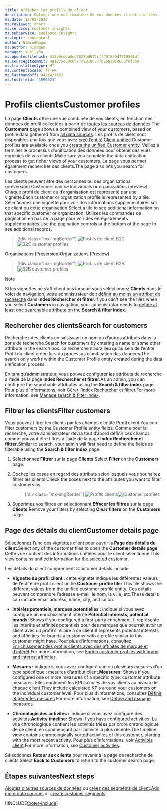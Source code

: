 ```yaml
---
title: Afficher les profils de client
description: Obtenez une vue combinée de vos données client unifiées.
ms.date: 12/01/2020
ms.reviewer: mhart
ms.service: customer-insights
ms.subservice: audience-insights
ms.topic: conceptual
author: NimrodMagen
ms.author: nimagen
manager: shellyha
ms.openlocfilehash: 433e6ceda0ec7827bd672cff40f895d7719561df
ms.sourcegitcommit: aaa275c60c0c77c88196277b266a91d653f8f759
ms.translationtype: HT
ms.contentlocale: fr-FR
ms.lasthandoff: 04/14/2021
ms.locfileid: "5896324"
---
```

# <a name="customer-profiles"></a><span data-ttu-id="ad9f9-103">Profils clients</span><span class="sxs-lookup"><span data-stu-id="ad9f9-103">Customer profiles</span></span>

<span data-ttu-id="ad9f9-104">La page **Clients** offre une vue combinée de vos clients, en fonction des données de profil collectées à partir de [toutes les sources de données](data-sources.md).</span><span class="sxs-lookup"><span data-stu-id="ad9f9-104">The **Customers** page shows a combined view of your customers, based on profile data gathered from [all data sources](data-sources.md).</span></span> <span data-ttu-id="ad9f9-105">Les profils de client sont disponibles une fois que vous avez [créé l’entité Client unifiée](data-unification.md).</span><span class="sxs-lookup"><span data-stu-id="ad9f9-105">Customer profiles are available once you [create the unified Customer entity](data-unification.md).</span></span> <span data-ttu-id="ad9f9-106">Veillez à terminer le processus d’unification des données pour obtenir des vues enrichies de vos clients.</span><span class="sxs-lookup"><span data-stu-id="ad9f9-106">Make sure you complete the data unification process to get richer views of your customers.</span></span> <span data-ttu-id="ad9f9-107">La page vous permet également rechercher des clients.</span><span class="sxs-lookup"><span data-stu-id="ad9f9-107">The page also lets you search for customers.</span></span>

<span data-ttu-id="ad9f9-108">Les clients peuvent être des personnes ou des organisations (préversion).</span><span class="sxs-lookup"><span data-stu-id="ad9f9-108">Customers can be individuals or organizations (preview).</span></span> <span data-ttu-id="ad9f9-109">Chaque profil de client ou d’organisation est représenté par une vignette.</span><span class="sxs-lookup"><span data-stu-id="ad9f9-109">Each customer or organization profile is represented by a tile.</span></span> <span data-ttu-id="ad9f9-110">Sélectionnez une vignette pour voir des informations supplémentaires sur ce client ou cette organisation.</span><span class="sxs-lookup"><span data-stu-id="ad9f9-110">Select a tile to see additional information on that specific customer or organization.</span></span> <span data-ttu-id="ad9f9-111">Utilisez les commandes de pagination en bas de la page pour voir des enregistrements supplémentaires.</span><span class="sxs-lookup"><span data-stu-id="ad9f9-111">Use the pagination controls at the bottom of the page to see additional records.</span></span>

> [!div class="mx-imgBorder"] 
> <span data-ttu-id="ad9f9-112">![Profils de client B2C](media/profiles-customers.png "Profils de client B2C")</span><span class="sxs-lookup"><span data-stu-id="ad9f9-112">![B2C customer profiles](media/profiles-customers.png "B2C customer profiles")</span></span>

<span data-ttu-id="ad9f9-113">Organisations (Préversion)</span><span class="sxs-lookup"><span data-stu-id="ad9f9-113">Organizations (Preview)</span></span>
> [!div class="mx-imgBorder"] 
> <span data-ttu-id="ad9f9-114">![Profils de client B2B](media/profile-customers-b2b.png "Profils de client B2B")</span><span class="sxs-lookup"><span data-stu-id="ad9f9-114">![B2B customer profiles](media/profile-customers-b2b.png "B2B customer profiles")</span></span>

> [!NOTE]
> <span data-ttu-id="ad9f9-115">Si les vignettes ne s’affichent pas lorsque vous sélectionnez **Clients** dans le volet de navigation, votre administrateur doit [définir au moins un attribut de recherche](search-filter-index.md) dans **Index Rechercher et filtrer**.</span><span class="sxs-lookup"><span data-stu-id="ad9f9-115">If you can't see the tiles when you select **Customers** in navigation, your administrator needs to [define at least one searchable attribute](search-filter-index.md) on the **Search & filter index**.</span></span>

## <a name="search-for-customers"></a><span data-ttu-id="ad9f9-116">Rechercher des clients</span><span class="sxs-lookup"><span data-stu-id="ad9f9-116">Search for customers</span></span>

<span data-ttu-id="ad9f9-117">Recherchez des clients en saisissant un nom ou d’autres attributs dans la zone de recherche.</span><span class="sxs-lookup"><span data-stu-id="ad9f9-117">Search for customers by entering a name or some other attribute in the search box.</span></span> <span data-ttu-id="ad9f9-118">La recherche n’aura lieu qu’au sein de l’entité Profil du client créée lors du processus d’unification des données.</span><span class="sxs-lookup"><span data-stu-id="ad9f9-118">The search only works within the Customer Profile entity created during the data unification process.</span></span>

<span data-ttu-id="ad9f9-119">En tant qu’administrateur, vous pouvez configurer les attributs de recherche à l’aide de la page **Index Rechercher et filtrer**.</span><span class="sxs-lookup"><span data-stu-id="ad9f9-119">As an admin, you can configure the searchable attributes using the **Search & filter index** page.</span></span> <span data-ttu-id="ad9f9-120">Pour plus d’informations, voir [Gérer l’index Rechercher et filtrer](search-filter-index.md).</span><span class="sxs-lookup"><span data-stu-id="ad9f9-120">For more information, see [Manage search & filter index](search-filter-index.md).</span></span>

## <a name="filter-customers"></a><span data-ttu-id="ad9f9-121">Filtrer les clients</span><span class="sxs-lookup"><span data-stu-id="ad9f9-121">Filter customers</span></span>

<span data-ttu-id="ad9f9-122">Vous pouvez filtrer les clients par les champs d’entité Profil client.</span><span class="sxs-lookup"><span data-stu-id="ad9f9-122">You can filter customers by the Customer Profile entity fields.</span></span> <span data-ttu-id="ad9f9-123">Comme pour la recherche, votre administrateur devra tout d’abord définir ces champs comme pouvant être filtrés à l’aide de la page **Index Rechercher et filtrer**.</span><span class="sxs-lookup"><span data-stu-id="ad9f9-123">Similar to search, your admin will first need to define the fields as filterable using the **Search & filter index** page.</span></span>

1. <span data-ttu-id="ad9f9-124">Sélectionnez **Filtrer** sur la page **Clients**.</span><span class="sxs-lookup"><span data-stu-id="ad9f9-124">Select **Filter** on the **Customers** page.</span></span>

2. <span data-ttu-id="ad9f9-125">Cochez les cases en regard des attributs selon lesquels vous souhaitez filtrer les clients.</span><span class="sxs-lookup"><span data-stu-id="ad9f9-125">Check the boxes next to the attributes you want to filter customers by.</span></span>

   > [!div class="mx-imgBorder"] 
   > <span data-ttu-id="ad9f9-126">![Profils clients](media/profiles-customers3.png "Profils client")</span><span class="sxs-lookup"><span data-stu-id="ad9f9-126">![Customer profiles](media/profiles-customers3.png "Customer profiles")</span></span>

3. <span data-ttu-id="ad9f9-127">Supprimez vos filtres en sélectionnant **Effacer les filtres** sur la page **Clients**.</span><span class="sxs-lookup"><span data-stu-id="ad9f9-127">Remove your filters by selecting **Clear filters** on the **Customers** page.</span></span>

##  <a name="customer-details-page"></a><span data-ttu-id="ad9f9-128">Page des détails du client</span><span class="sxs-lookup"><span data-stu-id="ad9f9-128">Customer details page</span></span>

<span data-ttu-id="ad9f9-129">Sélectionnez l’une des vignettes client pour ouvrir la **Page des détails du client**.</span><span class="sxs-lookup"><span data-stu-id="ad9f9-129">Select any of the customer tiles to open the **Customer details page**.</span></span> <span data-ttu-id="ad9f9-130">Cette vue contient des informations unifiées pour le client sélectionné.</span><span class="sxs-lookup"><span data-stu-id="ad9f9-130">This view contains unified information for the selected customer.</span></span>

<span data-ttu-id="ad9f9-131">Les détails du client comprennent :</span><span class="sxs-lookup"><span data-stu-id="ad9f9-131">Customer details include:</span></span>

-   <span data-ttu-id="ad9f9-132">**Vignette du profil client :** cette vignette indique les différentes valeurs de l’entité de profil client unifié.</span><span class="sxs-lookup"><span data-stu-id="ad9f9-132">**Customer profile tile:** This tile shows the different values from the unified customer profile entity.</span></span> <span data-ttu-id="ad9f9-133">Ces détails peuvent comprendre l’adresse e-mail, le nom, la ville, etc.</span><span class="sxs-lookup"><span data-stu-id="ad9f9-133">These details can include email address, name, city, and so on.</span></span> 

-   <span data-ttu-id="ad9f9-134">**Intérêts potentiels, marques potentielles :** indique si vous avez configuré un enrichissement interne.</span><span class="sxs-lookup"><span data-stu-id="ad9f9-134">**Potential interests, potential brands:** Shows if you configured a first-party enrichment.</span></span> <span data-ttu-id="ad9f9-135">Il représente les intérêts et affinités potentiels pour des marques que pourrait avoir un client avec un profil similaire à ce client.</span><span class="sxs-lookup"><span data-stu-id="ad9f9-135">It represents potential interests and affinities for brands a customer with a profile similar to this customer might have.</span></span> <span data-ttu-id="ad9f9-136">Pour plus d’informations, consultez [Enrichissement des profils clients avec des affinités de marque et d’intérêt](enrichment-microsoft.md).</span><span class="sxs-lookup"><span data-stu-id="ad9f9-136">For more information, see [Enrich customer profiles with brand and interest affinities](enrichment-microsoft.md).</span></span>

-   <span data-ttu-id="ad9f9-137">**Mesures :** indique si vous avez configuré une ou plusieurs mesures d’un type spécifique : mesures d’attribut client.</span><span class="sxs-lookup"><span data-stu-id="ad9f9-137">**Measures:** Shows if you configured one or more measures of a specific type: customer attribute measures.</span></span> <span data-ttu-id="ad9f9-138">Elles englobent les KPI calculés de vos clients au niveau de chaque client.</span><span class="sxs-lookup"><span data-stu-id="ad9f9-138">They include calculated KPIs around your customers on the individual customer level.</span></span> <span data-ttu-id="ad9f9-139">Pour plus d’informations, consultez [Définir et gérer les mesures](measures.md).</span><span class="sxs-lookup"><span data-stu-id="ad9f9-139">For more information, see [Define and manage measures](measures.md).</span></span>

-   <span data-ttu-id="ad9f9-140">**Chronologie des activités :** indique si vous avez configuré des activités.</span><span class="sxs-lookup"><span data-stu-id="ad9f9-140">**Activity timeline:** Shows if you have configured activities.</span></span> <span data-ttu-id="ad9f9-141">La vue chronologique contient les activités triées par ordre chronologique de ce client, en commençant par l’activité la plus récente.</span><span class="sxs-lookup"><span data-stu-id="ad9f9-141">The timeline view contains chronologically sorted activities of this customer, starting with the most recent activity.</span></span> <span data-ttu-id="ad9f9-142">Pour plus d’informations, voir [Activités client](activities.md).</span><span class="sxs-lookup"><span data-stu-id="ad9f9-142">For more information, see [Customer activities](activities.md).</span></span>

<span data-ttu-id="ad9f9-143">Sélectionnez **Retour aux clients** pour revenir à la page de recherche de clients.</span><span class="sxs-lookup"><span data-stu-id="ad9f9-143">Select **Back to Customers** to return to the customer search page.</span></span>

## <a name="next-steps"></a><span data-ttu-id="ad9f9-144">Étapes suivantes</span><span class="sxs-lookup"><span data-stu-id="ad9f9-144">Next steps</span></span>

<span data-ttu-id="ad9f9-145">[Ajoutez d’autres sources de données](data-sources.md) ou [créez des segments de client](segments.md).</span><span class="sxs-lookup"><span data-stu-id="ad9f9-145">[Add more data sources](data-sources.md) or [create customer segments](segments.md).</span></span>


[!INCLUDE[footer-include](../includes/footer-banner.md)]